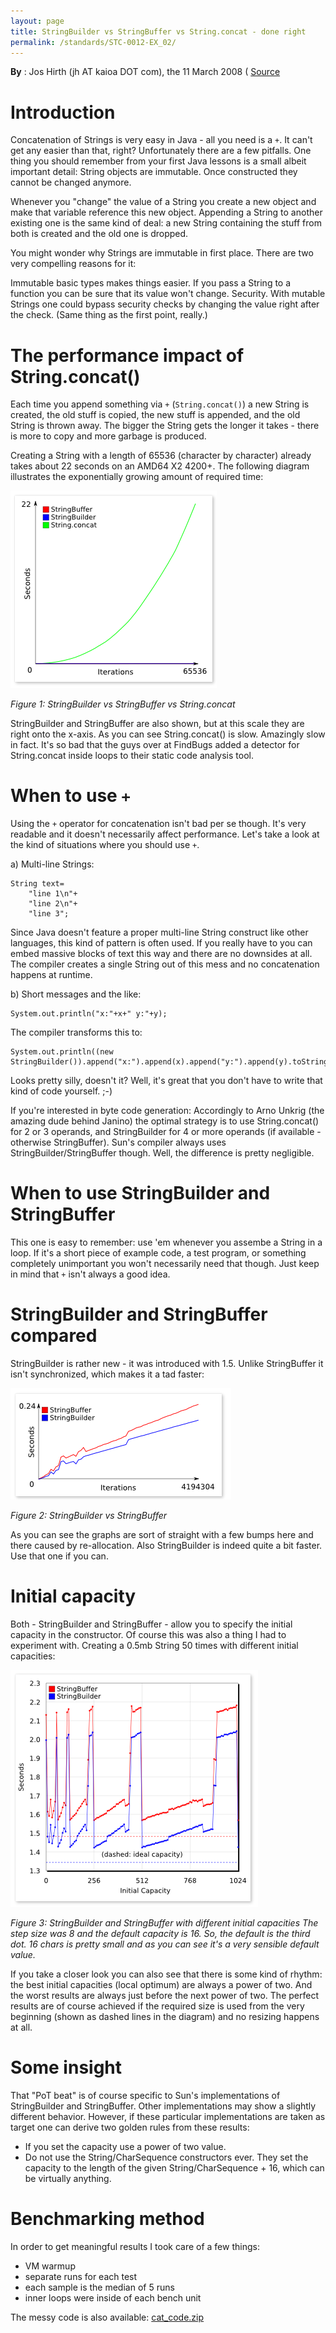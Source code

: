 ```yaml
---
layout: page
title: StringBuilder vs StringBuffer vs String.concat - done right
permalink: /standards/STC-0012-EX_02/
---
```


**By** : Jos Hirth (jh AT kaioa DOT com), the 11 March  2008 ( [Source](ttp://kaioa.com/node/59](http://kaioa.com/node/59) )

# Introduction

Concatenation of Strings is very easy in Java - all you need is a `+`. It
can't get any easier than that, right? Unfortunately there are a few
pitfalls. One thing you should remember from your first Java lessons is a
small albeit important detail: String objects are immutable. Once
constructed they cannot be changed anymore.

Whenever you "change" the value of a String you create a new object and
make that variable reference this new object. Appending a String to another
existing one is the same kind of deal: a new String containing the stuff
from both is created and the old one is dropped.

You might wonder why Strings are immutable in first place. There are two
very compelling reasons for it:

Immutable basic types makes things easier. If you pass a String to a
function you can be sure that its value won't change.
Security. With mutable Strings one could bypass security checks by changing
the value right after the check. (Same thing as the first point, really.)

# The performance impact of String.concat()

Each time you append something via `+` (`String.concat()`) a new String is
created, the old stuff is copied, the new stuff is appended, and the old
String is thrown away. The bigger the String gets the longer it takes -
there is more to copy and more garbage is produced.

Creating a String with a length of 65536 (character by character) already
takes about 22 seconds on an AMD64 X2 4200+. The following diagram
illustrates the exponentially growing amount of required time:

![Figure1](/assets/standards/coding/STC-0012-ex_02-schema1.png)

_Figure 1: StringBuilder vs StringBuffer vs String.concat_


StringBuilder and StringBuffer are also shown, but at this scale they are
right onto the x-axis. As you can see String.concat() is slow. Amazingly
slow in fact. It's so bad that the guys over at FindBugs added a detector
for String.concat inside loops to their static code analysis tool.

# When to use `+`

Using the `+` operator for concatenation isn't bad per se though. It's very
readable and it doesn't necessarily affect performance. Let's take a look
at the kind of situations where you should use `+`.

a) Multi-line Strings:

    String text=
        "line 1\n"+
        "line 2\n"+
        "line 3";

Since Java doesn't feature a proper multi-line String construct like other
languages, this kind of pattern is often used. If you really have to you
can embed massive blocks of text this way and there are no downsides at
all. The compiler creates a single String out of this mess and no
concatenation happens at runtime.

b) Short messages and the like:

    System.out.println("x:"+x+" y:"+y);

The compiler transforms this to:

    System.out.println((new StringBuilder()).append("x:").append(x).append("y:").append(y).toString());

Looks pretty silly, doesn't it? Well, it's great that you don't have to
write that kind of code yourself. ;-)

If you're interested in byte code generation: Accordingly to Arno Unkrig
(the amazing dude behind Janino) the optimal strategy is to use
String.concat() for 2 or 3 operands, and StringBuilder for 4 or more
operands (if available - otherwise StringBuffer). Sun's compiler always
uses StringBuilder/StringBuffer though. Well, the difference is pretty
negligible.

# When to use StringBuilder and StringBuffer

This one is easy to remember: use 'em whenever you assembe a String in a
loop. If it's a short piece of example code, a test program, or something
completely unimportant you won't necessarily need that though. Just keep in
mind that `+` isn't always a good idea.

# StringBuilder and StringBuffer compared

StringBuilder is rather new - it was introduced with 1.5. Unlike
StringBuffer it isn't synchronized, which makes it a tad faster:

![Figure2](/assets/standards/coding/STC-0012-ex_02-schema2.png)

_Figure 2: StringBuilder vs StringBuffer_


As you can see the graphs are sort of straight with a few bumps here and
there caused by re-allocation. Also StringBuilder is indeed quite a bit
faster. Use that one if you can.

# Initial capacity

Both - StringBuilder and StringBuffer - allow you to specify the initial
capacity in the constructor. Of course this was also a thing I had to
experiment with. Creating a 0.5mb String 50 times with different initial
capacities:

![Figure3](/assets/standards/coding/STC-0012-ex_02-schema3.png)

_Figure 3: StringBuilder and StringBuffer with different initial capacities
The step size was 8 and the default capacity is 16. So, the default is the
third dot. 16 chars is pretty small and as you can see it's a very sensible
default value._

If you take a closer look you can also see that there is some kind of
rhythm: the best initial capacities (local optimum) are always a power of
two. And the worst results are always just before the next power of two.
The perfect results are of course achieved if the required size is used
from the very beginning (shown as dashed lines in the diagram) and no
resizing happens at all.

# Some insight

That "PoT beat" is of course specific to Sun's implementations of
StringBuilder and StringBuffer. Other implementations may show a slightly
different behavior. However, if these particular implementations are taken
as target one can derive two golden rules from these results:

* If you set the capacity use a power of two value.
* Do not use the String/CharSequence constructors ever. They set the
capacity to the length of the given String/CharSequence + 16, which can be
virtually anything.

# Benchmarking method

In order to get meaningful results I took care of a few things:

  * VM warmup
  * separate runs for each test
  * each sample is the median of 5 runs
  * inner loops were inside of each bench unit

The messy code is also available: [cat_code.zip](/resources/standards/coding/STC-0012-ex_02-cat_code.zip)
